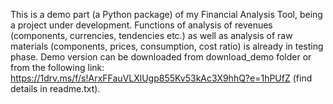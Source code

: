 This is a demo part (a Python package) of my Financial Analysis Tool, being a project under development. Functions of analysis of revenues (components, currencies, tendencies etc.) as well as analysis of raw materials (components, prices, consumption, cost ratio) is already in testing phase. Demo version can be downloaded from download_demo folder or from the following link: https://1drv.ms/f/s!ArxFFauVLXlUgp855Kv53kAc3X9hhQ?e=1hPUfZ (find details in readme.txt).